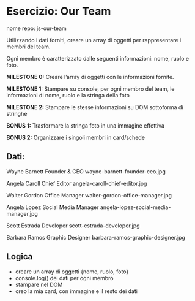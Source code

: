 # Esercizio: **Our Team**
nome repo: js-our-team

Utilizzando i dati forniti, creare un array di oggetti per rappresentare i membri del team.

Ogni membro è caratterizzato dalle seguenti informazioni: nome, ruolo e foto.

**MILESTONE 0:**
Creare l’array di oggetti con le informazioni fornite.

**MILESTONE 1:**
Stampare su console, per ogni membro del team, le informazioni di nome, ruolo e la stringa della foto

**MILESTONE 2:**
Stampare le stesse informazioni su DOM sottoforma di stringhe

**BONUS 1:**
Trasformare la stringa foto in una immagine effettiva

**BONUS 2:**
Organizzare i singoli membri in card/schede

## Dati:

Wayne Barnett	Founder & CEO	wayne-barnett-founder-ceo.jpg

Angela Caroll	Chief Editor	angela-caroll-chief-editor.jpg

Walter Gordon	Office Manager	walter-gordon-office-manager.jpg

Angela Lopez	Social Media Manager	angela-lopez-social-media-manager.jpg

Scott Estrada	Developer	scott-estrada-developer.jpg

Barbara Ramos	Graphic Designer	barbara-ramos-graphic-designer.jpg

## Logica

- creare un array di oggetti {nome, ruolo, foto}
- console.log() dei dati per ogni membro
- stampare nel DOM
- creo la mia card, con immagine e il resto dei dati
